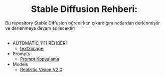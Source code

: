 <h1 align="center">Stable Diffusion Rehberi:</h1>
Bu repository Stable Diffusion öğrenirken çıkardığım notlardan derlenmiştir ve derlenmeye devam edilecektir: <br />
  <br />
  
- AUTOMATİC 1111 REHBERİ
   - [text2image](https://github.com/MR-Wrestler/StableDiffusionRehberi/blob/main/StableDiffusionRehberi/AUTOMAT%C4%B0C1111%20GUIDE/txt2image.md)
- Prompts
  - [Prompt Kopyalama](https://github.com/MR-Wrestler/StableDiffusionRehberi/blob/main/StableDiffusionRehberi/Prompts/Prompt%20Kopyalama.md)
- Models
  - [Realistic Vision V2.0](https://github.com/MR-Wrestler/StableDiffusionRehberi/blob/main/StableDiffusionRehberi/Models/Realistic%20Vision%20V2%200.md)
  
  

